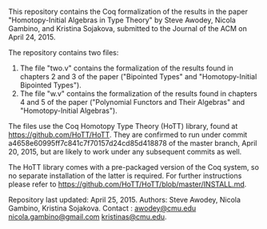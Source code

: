 This repository contains the Coq formalization of the results in the paper "Homotopy-Initial Algebras in Type Theory" by
Steve Awodey, Nicola Gambino, and Kristina Sojakova, submitted to the Journal of the ACM on April 24, 2015.

The repository contains two files:

1) The file "two.v" contains the formalization of the results found in chapters 2 and 3 of the paper ("Bipointed Types" and
"Homotopy-Initial Bipointed Types").
2) The file "w.v" contains the formalization of the results found in chapters 4 and 5 of the paper ("Polynomial Functors and
Their Algebras" and "Homotopy-Initial Algebras").

The files use the Coq Homotopy Type Theory (HoTT) library, found at https://github.com/HoTT/HoTT.
They are confirmed to run under commit a4658e60995ff7c841c7f70157d24cd85d418878 of the master branch, April 20, 2015,
but are likely to work under any subsequent commits as well.

The HoTT library comes with a pre-packaged version of the Coq system, so no separate installation of the latter is required.
For further instructions please refer to https://github.com/HoTT/HoTT/blob/master/INSTALL.md.

Repository last updated: April 25, 2015.
Authors: Steve Awodey, Nicola Gambino, Kristina Sojakova.
Contact : awodey@cmu.edu nicola.gambino@gmail.com kristinas@cmu.edu.
